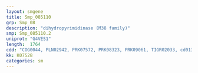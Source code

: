 ```yaml
---
layout: smgene
title: Smp_085110
grp: Smp_08
description: "dihydropyrimidinase (M38 family)"
smp: Smp_085110.2
uniprot: "G4VES1"
length:  1764
cdd: "COG0044, PLN02942, PRK07572, PRK08323, PRK09061, TIGR02033, cd01314, cl00281, pfam13147, pfam13594"
kk: K07528
categories: sm
---
```

